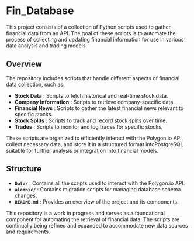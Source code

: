 # Fin_Database


This project consists of a collection of Python scripts used to gather financial data from an API. The goal of these scripts is to automate the process of collecting and updating financial information for use in various data analysis and trading models.

## Overview

The repository includes scripts that handle different aspects of financial data collection, such as:

* **Stock Data** : Scripts to fetch historical and real-time stock data.
* **Company Information** : Scripts to retrieve company-specific data.
* **Financial News** : Scripts to gather the latest financial news relevant to specific stocks.
* **Stock Splits** : Scripts to track and record stock splits over time.
* **Trades** : Scripts to monitor and log trades for specific stocks.

These scripts are organized to efficiently interact with the Polygon.io API, collect necessary data, and store it in a structured format intoPostgreSQL suitable for further analysis or integration into financial models.

## Structure

* **`Data/`** : Contains all the scripts used to interact with the Polygon.io API.
* **`alembic/`** : Contains migration scripts for managing database schema changes.
* **`README.md`** : Provides an overview of the project and its components.

This repository is a work in progress and serves as a foundational component for automating the retrieval of financial data. The scripts are continually being refined and expanded to accommodate new data sources and requirements.
